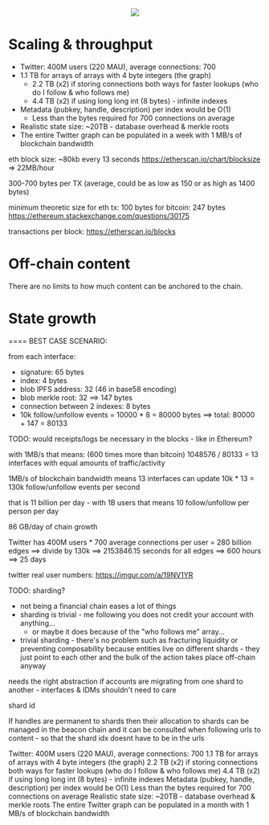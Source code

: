 <div style="text-align: center;">
    <img src="https://png.pngitem.com/pimgs/s/207-2073499_translate-platform-from-english-to-spanish-work-in.png">
</div>


# Scaling & throughput

- Twitter: 400M users (220 MAU), average connections: 700
- 1.1 TB for arrays of arrays with 4 byte integers (the graph)
    - 2.2 TB (x2) if storing connections both ways for faster lookups (who do I follow & who follows me)
    - 4.4 TB (x2) if using long long int (8 bytes) - infinite indexes
- Metadata (pubkey, handle, description) per index would be O(1)
    - Less than the bytes required for 700 connections on average
- Realistic state size: ~20TB - database overhead & merkle roots
- The entire Twitter graph can be populated in a week with 1 MB/s of blockchain bandwidth



eth block size: ~80kb every 13 seconds
https://etherscan.io/chart/blocksize
=> 22MB/hour

300-700 bytes per TX (average, could be as low as 150 or as high as 1400 bytes)

minimum theoretic size for eth tx: 100 bytes
for bitcoin: 247 bytes
https://ethereum.stackexchange.com/questions/30175

transactions per block:
https://etherscan.io/blocks

# Off-chain content

There are no limits to how much content can be anchored to the chain.

# State growth


==== BEST CASE SCENARIO:


from each interface:
- signature: 65 bytes
- index: 4 bytes
- blob IPFS address: 32 (46 in base58 encoding)
- blob merkle root: 32
==> 147 bytes
- connection between 2 indexes: 8 bytes
- 10k follow/unfollow events = 10000 * 8 = 80000 bytes
==> total: 80000 + 147 = 80133

TODO: would receipts/logs be necessary in the blocks - like in Ethereum?

with 1MB/s that means: (600 times more than bitcoin)
1048576 / 80133 = 13 interfaces with equal amounts of traffic/activity

1MB/s of blockchain bandwidth means 13 interfaces can update 10k * 13 = 130k follow/unfollow events per second

that is 11 billion per day - with 1B users that means 10 follow/unfollow per person per day

86 GB/day of chain growth

Twitter has 400M users * 700 average connections per user = 280 billion edges
==> divide by 130k ==> 2153846.15 seconds for all edges ==> 600 hours ==> 25 days

twitter real user numbers:
https://imgur.com/a/19NV1YR

TODO: sharding?
- not being a financial chain eases a lot of things
- sharding is trivial - me following you does not credit your account with anything...
    - or maybe it does because of the "who follows me" array...
- trivial sharding - there's no problem such as fracturing liquidity or preventing composability because entities live on different shards - they just point to each other and the bulk of the action takes place off-chain anyway


needs the right abstraction if accounts are migrating from one shard to another - interfaces & IDMs shouldn't need to care


shard id

If handles are permanent to shards then their allocation to shards can be managed in the beacon chain and it can be consulted when following urls to content - so that the shard idx doesnt have to be in the urls







Twitter: 400M users (220 MAU), average connections: 700
1.1 TB for arrays of arrays with 4 byte integers (the graph)
2.2 TB (x2) if storing connections both ways for faster lookups (who do I follow & who follows me)
4.4 TB (x2) if using long long int (8 bytes) - infinite indexes
Metadata (pubkey, handle, description) per index would be O(1)
Less than the bytes required for 700 connections on average
Realistic state size: ~20TB - database overhead & merkle roots
The entire Twitter graph can be populated in a month with 1 MB/s of blockchain bandwidth
